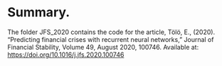 # Summary.

The folder JFS_2020 contains the code for the article, 
Tölö, E., (2020). “Predicting financial crises with recurrent neural networks,” Journal of Financial Stability, Volume 49, August 2020, 100746. Available at: https://doi.org/10.1016/j.jfs.2020.100746
